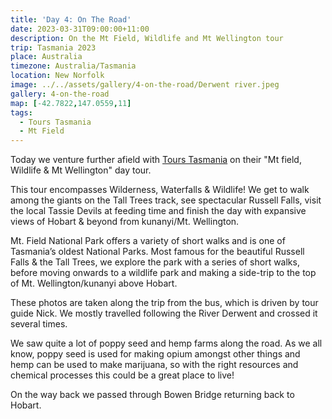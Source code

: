 ```yaml
---
title: 'Day 4: On The Road'
date: 2023-03-31T09:00:00+11:00
description: On the Mt Field, Wildlife and Mt Wellington tour
trip: Tasmania 2023
place: Australia
timezone: Australia/Tasmania
location: New Norfolk
image: ../../assets/gallery/4-on-the-road/Derwent river.jpeg
gallery: 4-on-the-road
map: [-42.7822,147.0559,11]
tags:
  - Tours Tasmania
  - Mt Field
---
```

Today we venture further afield with [Tours Tasmania](https://www.tourstas.com.au/tours/mt-field-mt-wellington-devils/) on their "Mt field, Wildlife & Mt Wellington" day tour.

This tour encompasses Wilderness, Waterfalls & Wildlife! We get to walk among the giants on the Tall Trees track, see spectacular Russell Falls, visit the local Tassie Devils at feeding time and finish the day with expansive views of Hobart & beyond from kunanyi/Mt. Wellington.

Mt. Field National Park offers a variety of short walks and is one of Tasmania’s oldest National Parks. Most famous for the beautiful Russell Falls & the Tall Trees, we explore the park with a series of short walks, before moving onwards to a wildlife park and making a side-trip to the top of Mt. Wellington/kunanyi above Hobart.

These photos are taken along the trip from the bus, which is driven by tour guide Nick. We mostly travelled following the River Derwent and crossed it several times.

We saw quite a lot of poppy seed and hemp farms along the road. As we all know, poppy seed is used for making opium amongst other things and hemp can be used to make marijuana, so with the right resources and chemical processes this could be a great place to live!

On the way back we passed through Bowen Bridge returning back to Hobart.
